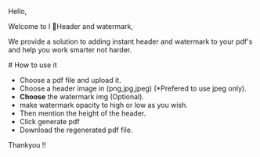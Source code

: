Hello,

Welcome to I 💝Header and watermark,

We provide a solution to adding instant header and watermark to your pdf's and help you work smarter not harder.

\# How to use it

* Choose a pdf file and upload it.
* Choose a header image in (png,jpg,jpeg) (\*Prefered to use jpeg only).
* **Choose** the watermark img (Optional).
* make watermark opacity to high or low as you wish.
* Then mention the height of the header.
* Click generate pdf
* Download the regenerated pdf file.

Thankyou !!
